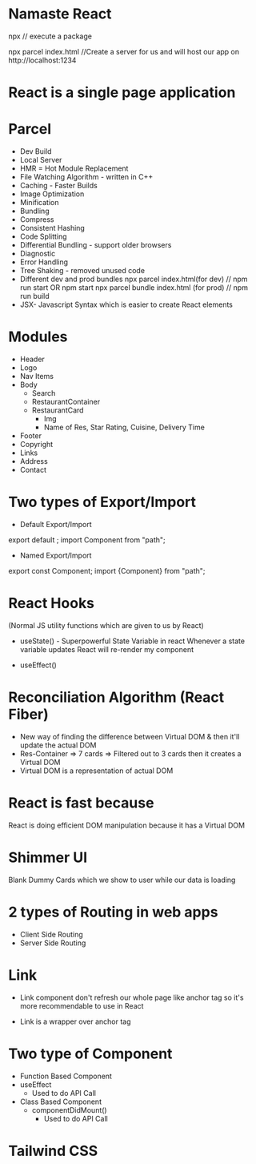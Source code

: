 # Namaste React

npx // execute a package

npx parcel index.html
//Create a server for us and will host our app on http://localhost:1234


# React is a single page application

# Parcel

- Dev Build
- Local Server
- HMR = Hot Module Replacement
- File Watching Algorithm - written in C++
- Caching - Faster Builds
- Image Optimization
- Minification
- Bundling
- Compress
- Consistent Hashing
- Code Splitting
- Differential Bundling - support older browsers
- Diagnostic
- Error Handling
- Tree Shaking - removed unused code
- Different dev and prod bundles
    npx parcel index.html(for dev) // npm run start OR npm start
    npx parcel bundle index.html (for prod) // npm run build
- JSX- Javascript Syntax which is easier to create React elements


# Modules

 - Header
  - Logo
  - Nav Items
- Body
  - Search
   - RestaurantContainer
    - RestaurantCard
       - Img
       - Name of Res, Star Rating, Cuisine, Delivery Time
 - Footer
  - Copyright
  - Links
  - Address
  - Contact


# Two types of Export/Import

 - Default Export/Import

 export default <name of variable>;
 import Component from "path";

 - Named Export/Import

 export const Component;
 import {Component} from "path";


# React Hooks
(Normal JS utility functions which are given to us by React)
- useState() - Superpowerful State Variable in react
Whenever a state variable updates React will re-render my component

- useEffect()

# Reconciliation Algorithm (React Fiber)
- New way of finding the difference between Virtual DOM & then it'll update the actual DOM
- Res-Container => 7 cards => Filtered out to 3 cards then it creates a Virtual DOM
- Virtual DOM is a representation of actual DOM

# React is fast because
React is doing efficient DOM manipulation because it has a Virtual DOM

# Shimmer UI
Blank Dummy Cards which we show to user while our data is loading

# 2 types of Routing in web apps
- Client Side Routing
- Server Side Routing

# Link 
- Link component don't refresh our whole page like anchor tag so it's more recommendable to use in React

- Link is a wrapper over anchor tag


# Two type of Component
- Function Based Component
 - useEffect
    - Used to do API Call
- Class Based Component
  - componentDidMount()
    - Used to do API Call

# Tailwind CSS
